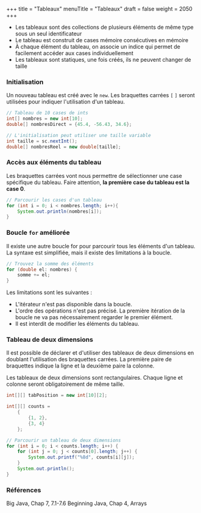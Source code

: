 +++
title = "Tableaux"
menuTitle = "Tableaux"
draft = false
weight = 2050
+++

* Les tableaux sont des collections de plusieurs éléments de même type sous un seul identificateur
* Le tableau est construit de cases mémoire consécutives en mémoire
* À chaque élément du tableau, on associe un indice qui permet de facilement accéder aux cases individuellement
* Les tableaux sont statiques, une fois créés, ils ne peuvent changer de taille

### Initialisation
Un nouveau tableau est créé avec le `new`. Les braquettes carrées `[` `]` seront utilisées pour indiquer l'utilisation d'un tableau.

```java
// Tableau de 10 cases de ints
int[] nombres = new int[10];
double[] nombresDirect = {45.4, -56.43, 34.6};

// L'initialisation peut utiliser une taille variable
int taille = sc.nextInt();
double[] nombresReel = new double[taille];
```

### Accès aux éléments du tableau
Les braquettes carrées vont nous permettre de sélectionner une case spécifique du tableau.
Faire attention, **la première case du tableau est la case 0**.

```java
// Parcourir les cases d'un tableau
for (int i = 0; i < nombres.length; i++){
    System.out.println(nombres[i]);
}
```

### Boucle `for` améliorée
Il existe une autre boucle for pour parcourir tous les éléments d'un tableau. La syntaxe est simplifiée, mais il existe des limitations à la boucle.

```java
// Trouvez la somme des éléments
for (double el: nombres) {
    somme += el;
}
```

Les limitations sont les suivantes :

* L'itérateur n'est pas disponible dans la boucle.
* L'ordre des opérations n'est pas précisé. La première itération de la boucle ne va pas nécessairement regarder le premier élément.
* Il est interdit de modifier les éléments du tableau.

### Tableau de deux dimensions
Il est possible de déclarer et d'utiliser des tableaux de deux dimensions en doublant l'utilisation des braquettes carrées. La première paire de braquettes indique la ligne et la deuxième paire la colonne.

Les tableaux de deux dimensions sont rectangulaires. Chaque ligne et colonne seront obligatoirement de même taille.

```java
int[][] tabPosition = new int[10][2];

int[][] counts =
    {
        {1, 2},
        {3, 4}
    };

// Parcourir un tableau de deux dimensions
for (int i = 0; i < counts.length; i++) {
    for (int j = 0; j < counts[0].length; j++) {
        System.out.printf("%8d", counts[i][j]); 
    }
    System.out.println(); 
}
```

### Références
Big Java, Chap 7, 7.1-7.6
Beginning Java, Chap 4, Arrays